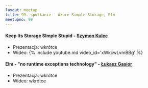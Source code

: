```yaml
---
layout: meetup
title: 99. spotkanie - Azure Simple Storage, Elm
meetupno: 99
---
```


#### Keep Its Storage SImple Stupid - [Szymon Kulec](https://twitter.com/skooletz)
* Prezentacja: wkrótce
* Wideo: {% include youtube.md video_id='xWkcwLvmBBg' %}

#### Elm - "no runtime exceptions technology" - [Łukasz Gąsior](https://twitter.com/lukaszgasior)
* Prezentacja: wkrótce
* Wideo: wkrótce
